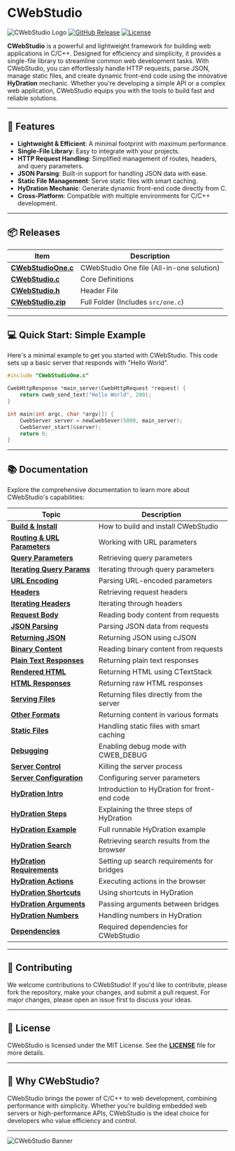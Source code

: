 # CWebStudio

![CWebStudio Logo](https://img.shields.io/badge/CWebStudio-5.0.0-blue?style=for-the-badge&logo=c)
[![GitHub Release](https://img.shields.io/github/release/OUIsolutions/CWebStudio.svg?style=for-the-badge)](https://github.com/OUIsolutions/CWebStudio/releases)
[![License](https://img.shields.io/badge/License-MIT-green.svg?style=for-the-badge)](https://github.com/OUIsolutions/CWebStudio/blob/main/LICENSE)

**CWebStudio** is a powerful and lightweight framework for building web applications in C/C++. Designed for efficiency and simplicity, it provides a single-file library to streamline common web development tasks. With CWebStudio, you can effortlessly handle HTTP requests, parse JSON, manage static files, and create dynamic front-end code using the innovative **HyDration** mechanic. Whether you're developing a simple API or a complex web application, CWebStudio equips you with the tools to build fast and reliable solutions.

---

## 🚀 Features

- **Lightweight & Efficient**: A minimal footprint with maximum performance.
- **Single-File Library**: Easy to integrate with your projects.
- **HTTP Request Handling**: Simplified management of routes, headers, and query parameters.
- **JSON Parsing**: Built-in support for handling JSON data with ease.
- **Static File Management**: Serve static files with smart caching.
- **HyDration Mechanic**: Generate dynamic front-end code directly from C.
- **Cross-Platform**: Compatible with multiple environments for C/C++ development.

---

## 📦 Releases

| Item | Description |
|------|-------------|
| **[CWebStudioOne.c](https://github.com/OUIsolutions/CWebStudio/releases/download/5.0.0/CWebStudioOne.c)** | CWebStudio One file (All-in-one solution) |
| **[CWebStudio.c](https://github.com/OUIsolutions/CWebStudio/releases/download/5.0.0/CWebStudio.c)** | Core Definitions |
| **[CWebStudio.h](https://github.com/OUIsolutions/CWebStudio/releases/download/5.0.0/CWebStudio.h)** | Header File |
| **[CWebStudio.zip](https://github.com/OUIsolutions/CWebStudio/releases/download/5.0.0/CWebStudio.zip)** | Full Folder (Includes `src/one.c`) |

---

## 💻 Quick Start: Simple Example

Here's a minimal example to get you started with CWebStudio. This code sets up a basic server that responds with "Hello World".

```c
#include "CWebStudioOne.c"

CwebHttpResponse *main_server(CwebHttpRequest *request) {
    return cweb_send_text("Hello World", 200);
}

int main(int argc, char *argv[]) {
    CwebServer server = newCwebSever(5000, main_server);
    CwebServer_start(&server);
    return 0;
}
```

---

## 📚 Documentation

Explore the comprehensive documentation to learn more about CWebStudio's capabilities:

| Topic | Description |
|-------|-------------|
| **[Build & Install](docs/build_and_install.md)** | How to build and install CWebStudio |
| **[Routing & URL Parameters](docs/route_method.md)** | Working with URL parameters |
| **[Query Parameters](docs/getting_query_param.md)** | Retrieving query parameters |
| **[Iterating Query Params](docs/iterating_query_params.md)** | Iterating through query parameters |
| **[URL Encoding](docs/url_encode_params.md)** | Parsing URL-encoded parameters |
| **[Headers](docs/getting_headers.md)** | Retrieving request headers |
| **[Iterating Headers](docs/iterating_headers.md)** | Iterating through headers |
| **[Request Body](docs/reading_body_content.md)** | Reading body content from requests |
| **[JSON Parsing](docs/parsing_json.md)** | Parsing JSON data from requests |
| **[Returning JSON](docs/returning_json_from_cjson.md)** | Returning JSON using cJSON |
| **[Binary Content](docs/reading_binary_content.md)** | Reading binary content from requests |
| **[Plain Text Responses](docs/returning_values_plain_text.md)** | Returning plain text responses |
| **[Rendered HTML](docs/returning_values_rendered_html.md)** | Returning HTML using CTextStack |
| **[HTML Responses](docs/returning_values_html.md)** | Returning raw HTML responses |
| **[Serving Files](docs/returning_values_files.md)** | Returning files directly from the server |
| **[Other Formats](docs/returning_values_other_formats.md)** | Returning content in various formats |
| **[Static Files](docs/static_files.md)** | Handling static files with smart caching |
| **[Debugging](docs/cweb_debug_flag.md)** | Enabling debug mode with CWEB_DEBUG |
| **[Server Control](docs/killing_the_server.md)** | Killing the server process |
| **[Server Configuration](docs/configuring_the_server.md)** | Configuring server parameters |
| **[HyDration Intro](docs/hydration.md)** | Introduction to HyDration for front-end code |
| **[HyDration Steps](docs/hydration_explanation.md)** | Explaining the three steps of HyDration |
| **[HyDration Example](docs/hydration_full_runnable_example.md)** | Full runnable HyDration example |
| **[HyDration Search](docs/hydration_search_result.md)** | Retrieving search results from the browser |
| **[HyDration Requirements](docs/hydration_search_requirements.md)** | Setting up search requirements for bridges |
| **[HyDration Actions](docs/hydration_actions.md)** | Executing actions in the browser |
| **[HyDration Shortcuts](docs/hydration_shortcuts.md)** | Using shortcuts in HyDration |
| **[HyDration Arguments](docs/hydration_handling_args.md)** | Passing arguments between bridges |
| **[HyDration Numbers](docs/hydration_handling_numbers.md)** | Handling numbers in HyDration |
| **[Dependencies](docs/dependencies.md)** | Required dependencies for CWebStudio |

---


## 🤝 Contributing

We welcome contributions to CWebStudio! If you'd like to contribute, please fork the repository, make your changes, and submit a pull request. For major changes, please open an issue first to discuss your ideas.

---

## 📜 License

CWebStudio is licensed under the MIT License. See the **[LICENSE](https://github.com/OUIsolutions/CWebStudio/blob/main/LICENSE)** file for more details.

---

## 🌟 Why CWebStudio?

CWebStudio brings the power of C/C++ to web development, combining performance with simplicity. Whether you're building embedded web servers or high-performance APIs, CWebStudio is the ideal choice for developers who value efficiency and control.

---

![CWebStudio Banner](https://via.placeholder.com/1200x200?text=CWebStudio+-+Web+Development+in+C/C%2B%2B)
